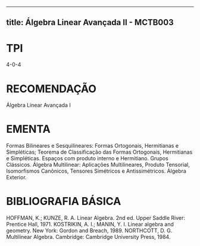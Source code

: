 
---
title: Álgebra Linear Avançada II - MCTB003 
---

# TPI

4-0-4

# RECOMENDAÇÃO

Álgebra Linear Avançada I

# EMENTA

Formas Bilineares e Sesquilineares: Formas Ortogonais, Hermitianas e Simpléticas; Teorema de Classificação das Formas Ortogonais, Hermitianas e Simpléticas. Espaços com produto interno e Hermitiano. Grupos Clássicos. Álgebra Multilinear: Aplicações Multilineares, Produto Tensorial, Isomorfismos Canônicos, Tensores Simétricos e Antissimétricos. Álgebra Exterior.

# BIBLIOGRAFIA BÁSICA

HOFFMAN, K.; KUNZE, R. A. Linear Algebra. 2nd ed. Upper Saddle River: Prentice Hall, 1971.
KOSTRIKIN, A. I.; MANIN, Y. I. Linear algebra and geometry. New York: Gordon and Breach, 1989.
NORTHCOTT, D. G. Multilinear Algebra. Cambridge: Cambridge University Press, 1984.
        